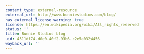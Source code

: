 ```yaml
---
content_type: external-resource
external_url: http://www.bunniestudios.com/blog/
has_external_license_warning: true
license: https://en.wikipedia.org/wiki/All_rights_reserved
status: ''
title: Bunnie Studios blog
uid: 4511df74-d0e0-40f2-93b6-c2e5a0324456
wayback_url: ''
---
```

